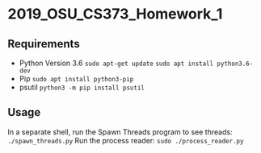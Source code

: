 # 2019_OSU_CS373_Homework_1
## Requirements
- Python Version 3.6
    `sudo apt-get update`
    `sudo apt install python3.6-dev`
- Pip
    `sudo apt install python3-pip`
- psutil
    `python3 -m pip install psutil`

## Usage
In a separate shell, run the Spawn Threads program to see threads: `./spawn_threads.py`
Run the process reader: `sudo ./process_reader.py`